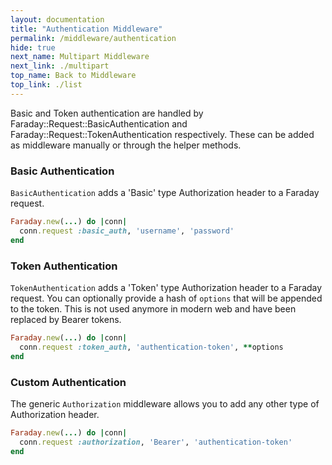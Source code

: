 ```yaml
---
layout: documentation
title: "Authentication Middleware"
permalink: /middleware/authentication
hide: true
next_name: Multipart Middleware
next_link: ./multipart
top_name: Back to Middleware
top_link: ./list
---
```


Basic and Token authentication are handled by Faraday::Request::BasicAuthentication
and Faraday::Request::TokenAuthentication respectively.
These can be added as middleware manually or through the helper methods.

### Basic Authentication

`BasicAuthentication` adds a 'Basic' type Authorization header to a Faraday request.

```ruby
Faraday.new(...) do |conn|
  conn.request :basic_auth, 'username', 'password'
end
```

### Token Authentication

`TokenAuthentication` adds a 'Token' type Authorization header to a Faraday request.
You can optionally provide a hash of `options` that will be appended to the token.
This is not used anymore in modern web and have been replaced by Bearer tokens.

```ruby
Faraday.new(...) do |conn|
  conn.request :token_auth, 'authentication-token', **options
end
```

### Custom Authentication

The generic `Authorization` middleware allows you to add any other type of Authorization header.

```ruby
Faraday.new(...) do |conn|
  conn.request :authorization, 'Bearer', 'authentication-token'
end
```
